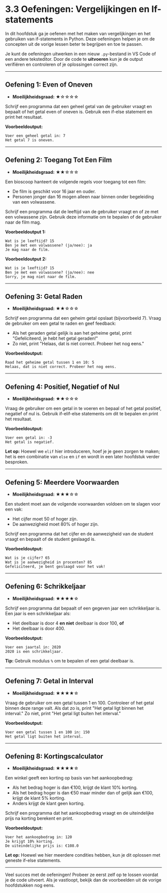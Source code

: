 # 3.3 Oefeningen: Vergelijkingen en If-statements

In dit hoofdstuk ga je oefenen met het maken van vergelijkingen en het gebruiken van if-statements in Python. Deze oefeningen helpen je om de concepten uit de vorige lessen beter te begrijpen en toe te passen.

Je kunt de oefeningen uitwerken in een nieuw `.py`-bestand in VS Code of een andere teksteditor. Door de code te **uitvoeren** kun je de output verifiëren en controleren of je oplossingen correct zijn.

---

## Oefening 1: Even of Oneven

- **Moeilijkheidsgraad:** ★☆☆☆☆

Schrijf een programma dat een geheel getal van de gebruiker vraagt en bepaalt of het getal even of oneven is. Gebruik een if-else statement en print het resultaat.

**Voorbeeldoutput:**

```
Voer een geheel getal in: 7
Het getal 7 is oneven.
```

---

## Oefening 2: Toegang Tot Een Film

- **Moeilijkheidsgraad:** ★★☆☆☆

Een bioscoop hanteert de volgende regels voor toegang tot een film:

- De film is geschikt voor 16 jaar en ouder.
- Personen jonger dan 16 mogen alleen naar binnen onder begeleiding van een volwassene.

Schrijf een programma dat de leeftijd van de gebruiker vraagt en of ze met een volwassene zijn. Gebruik deze informatie om te bepalen of de gebruiker naar de film mag.

**Voorbeeldoutput 1:**

```
Wat is je leeftijd? 15
Ben je met een volwassene? (ja/nee): ja
Je mag naar de film.
```

**Voorbeeldoutput 2:**

```
Wat is je leeftijd? 15
Ben je met een volwassene? (ja/nee): nee
Sorry, je mag niet naar de film.
```

---

## Oefening 3: Getal Raden

- **Moeilijkheidsgraad:** ★★☆☆☆

Schrijf een programma dat een geheim getal opslaat (bijvoorbeeld 7). Vraag de gebruiker om een getal te raden en geef feedback:

- Als het geraden getal gelijk is aan het geheime getal, print "Gefeliciteerd, je hebt het getal geraden!"
- Zo niet, print "Helaas, dat is niet correct. Probeer het nog eens."

**Voorbeeldoutput:**

```
Raad het geheime getal tussen 1 en 10: 5
Helaas, dat is niet correct. Probeer het nog eens.
```

---

## Oefening 4: Positief, Negatief of Nul

- **Moeilijkheidsgraad:** ★★☆☆☆

Vraag de gebruiker om een getal in te voeren en bepaal of het getal positief, negatief of nul is. Gebruik if-elif-else statements om dit te bepalen en print het resultaat.

**Voorbeeldoutput:**

```
Voer een getal in: -3
Het getal is negatief.
```

**Let op:** Hoewel we `elif` hier introduceren, hoef je je geen zorgen te maken; het is een combinatie van `else` en `if` en wordt in een later hoofdstuk verder besproken.

---

## Oefening 5: Meerdere Voorwaarden

- **Moeilijkheidsgraad:** ★★★☆☆

Een student moet aan de volgende voorwaarden voldoen om te slagen voor een vak:

- Het cijfer moet 50 of hoger zijn.
- De aanwezigheid moet 80% of hoger zijn.

Schrijf een programma dat het cijfer en de aanwezigheid van de student vraagt en bepaalt of de student geslaagd is.

**Voorbeeldoutput:**

```
Wat is je cijfer? 65
Wat is je aanwezigheid in procenten? 85
Gefeliciteerd, je bent geslaagd voor het vak!
```

---

## Oefening 6: Schrikkeljaar

- **Moeilijkheidsgraad:** ★★★★☆

Schrijf een programma dat bepaalt of een gegeven jaar een schrikkeljaar is. Een jaar is een schrikkeljaar als:

- Het deelbaar is door 4 **en niet** deelbaar is door 100, **of**
- Het deelbaar is door 400.

**Voorbeeldoutput:**

```
Voer een jaartal in: 2020
2020 is een schrikkeljaar.
```

**Tip:** Gebruik modulus `%` om te bepalen of een getal deelbaar is.

---

## Oefening 7: Getal in Interval

- **Moeilijkheidsgraad:** ★★★★☆

Vraag de gebruiker om een getal tussen 1 en 100. Controleer of het getal binnen deze range valt. Als dat zo is, print "Het getal ligt binnen het interval." Zo niet, print "Het getal ligt buiten het interval."

**Voorbeeldoutput:**

```
Voer een getal tussen 1 en 100 in: 150
Het getal ligt buiten het interval.
```


---

## Oefening 8: Kortingscalculator

- **Moeilijkheidsgraad:** ★★★★☆

Een winkel geeft een korting op basis van het aankoopbedrag:

- Als het bedrag hoger is dan €100, krijgt de klant 10% korting.
- Als het bedrag hoger is dan €50 maar minder dan of gelijk aan €100, krijgt de klant 5% korting.
- Anders krijgt de klant geen korting.

Schrijf een programma dat het aankoopbedrag vraagt en de uiteindelijke prijs na korting berekent en print.

**Voorbeeldoutput:**

```
Voer het aankoopbedrag in: 120
Je krijgt 10% korting.
De uiteindelijke prijs is: €108.0
```

**Let op:** Hoewel we hier meerdere condities hebben, kun je dit oplossen met geneste if-else statements.

---

Veel succes met de oefeningen! Probeer ze eerst zelf op te lossen voordat je de code uitvoert. Als je vastloopt, bekijk dan de voorbeelden uit de vorige hoofdstukken nog eens.
